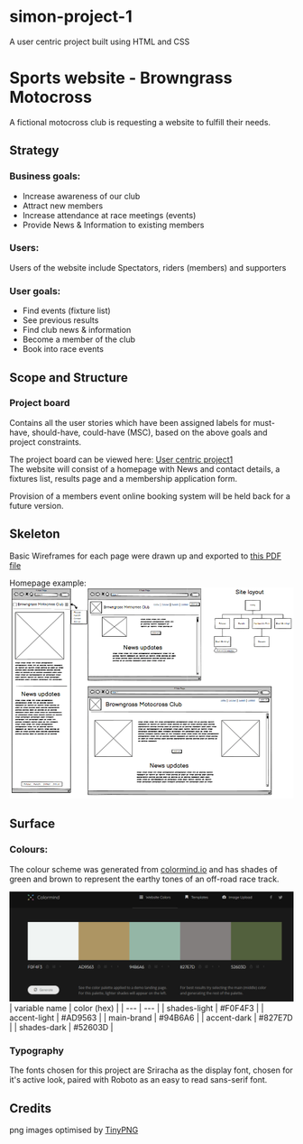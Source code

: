 # simon-project-1
A user centric project built using HTML and CSS
# Sports website - Browngrass Motocross
A fictional motocross club is requesting a website to fulfill their needs.
## Strategy
### Business goals:
- Increase awareness of our club
- Attract new members
- Increase attendance at race meetings (events)
- Provide News & Information to existing members
### Users:
Users of the website include Spectators, riders (members) and supporters
### User goals:
- Find events (fixture list)
- See previous results
- Find club news & information
- Become a member of the club
- Book into race events
## Scope and Structure
### Project board
Contains all the user stories which have been assigned labels for must-have, should-have, could-have (MSC), based on the above goals and project constraints.

The project board can be viewed here: [User centric project1](https://github.com/users/motogoatUK/projects/4)  
The website will consist of a homepage with News and contact details, a fixtures list, results page and a membership application form.

Provision of a members event online booking system will be held back for a future version.

## Skeleton
Basic Wireframes for each page were drawn up and exported to [this PDF file](assets/browngrass-wireframes-1.pdf)

Homepage example: ![Homepage wireframe](assets/images/browngrass-wireframe1-opt.png)
## Surface
### Colours:
The colour scheme was generated from [colormind.io](colormind.io) and has shades of green and brown to represent the earthy tones of an off-road race track.  


![Colour Swatch](assets/images/dc-p1-colourchart.png)
| variable name | color (hex) | 
| --- | --- | 
| shades-light  |	#F0F4F3 | 
| accent-light	| #AD9563 | 
| main-brand	|  #94B6A6 | 
| accent-dark	| #827E7D | 
| shades-dark	| #52603D  |

### Typography
The fonts chosen for this project are Sriracha as the display font, chosen for it's active look, paired with Roboto as an easy to read sans-serif font.



## Credits

png images optimised by [TinyPNG](https://tinypng.com)
